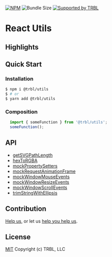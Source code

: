 [![NPM](https://img.shields.io/npm/v/@trbl/utils)](https://www.npmjs.com/@trbl/utils)
![Bundle Size](https://img.shields.io/bundlephobia/minzip/@trbl/utils?label=zipped)
[![Supported by TRBL](https://img.shields.io/badge/supported_by-TRBL-black)](https://github.com/trouble)

# React Utils

## Highlights

## Quick Start

### Installation

```bash
$ npm i @trbl/utils
$ # or
$ yarn add @trbl/utils
```

### Composition

```javascript
  import { someFunction } from '@trbl/utils';
  someFunction();
```

## API

  - [getSVGPathLength](./src/getSVGPathLength/README.md)
  - [hexToRGBA](./src/hexToRGBA/README.md)
  - [mockPropertySetters](./src/mockPropertySetters/README.md)
  - [mockRequestAnimationFrame](./src/mockRequestAnimationFrame/README.md)
  - [mockWindowMouseEvents](./src/mockWindowMouseEvents/README.md)
  - [mockWindowResizeEvents](./src/mockWindowResizeEvents/README.md)
  - [mockWindowScrollEvents](./src/mockWindowScrollEvents/README.md)
  - [trimStringWithEllipsis](./src/trimStringWithEllipsis/README.md)

## Contribution

[Help us,](https://github.com/trouble/.github/blob/master/CONTRIBUTING.md) or let us [help you help us](https://github.com/trouble/.github/blob/master/SUPPORT.md).

## License

[MIT](https://github.com/trouble/utils/blob/master/LICENSE) Copyright (c) TRBL, LLC
